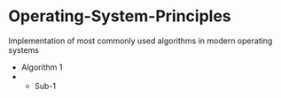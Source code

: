 # Operating-System-Principles
Implementation of most commonly used algorithms in modern operating systems

- Algorithm 1
- - Sub-1

